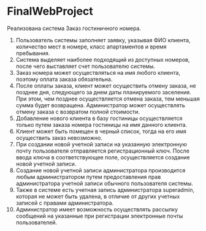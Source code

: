 ﻿# FinalWebProject
Реализована система Заказ гостиничного номера. 
1)	Пользователь системы заполняет заявку, указывая ФИО клиента, количество мест в номере, класс апартаментов и время пребывания. 
2)	Система выделяет наиболее подходящий из доступных номеров, после чего выставляет счет пользователю системы. 
3)	Заказ номера может осуществляться на имя любого клиента, поэтому оплата заказа обязательна. 
4)	После оплаты заказа, клиент может осуществить отмену заказа, не позднее дня, следующего за днем даты планируемого заселения. При этом, чем позднее осуществляется отмена заказа, тем меньшая сумма будет возвращена. Администратор может осуществлять отмену заказа с возвратом полной стоимости. 
5)	Добавление нового клиента в базу гостиницы осуществляется только путем заказа номера гостиницы на имя данного клиента. 
6)	Клиент может быть помещен в черный список, тогда на его имя осуществить заказ невозможно. 
7)	При создании новой учетной записи на указанную электронную почту пользователя отправляется регистрационный ключ. После ввода ключа в соответствующее поле, осуществляется создание новой учетной записи. 
8)	Создание новой учетной записи администратора производится любым администратором путем предоставления прав администратора учетной записи обычного пользователя системы.
9)	Также в системе есть учетная запись администратора superadmin, которая не может быть удалена, в отличие от других учетных записей с правами администратора.
10)	Администратор имеет возможность осуществлять рассылку сообщений на указанные при регистрации электронные почты пользователей.
